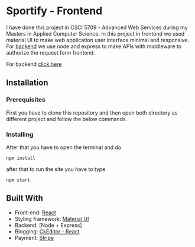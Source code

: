 # Sportify - Frontend

I have done this project in CSCI 5709 - Advanced Web Services during my Masters in Applied Computer Science.
In this project in frontend we used material UI to make web application user interface minimal and responsive. For [backend](https://github.com/UltraHopeful/Sportify-Backend) we use node and express to make APIs with middleware to authorize the request form frontend.

For backend [click here](https://github.com/UltraHopeful/Sportify-Backend)

## Installation

### Prerequisites

First you have to clone this repository and then open both directory as different project and follow the below commands.

### Installing

After that you have to open the terminal and do

```
npm install
```

after that to run the site you have to type

```
npm start
```

## Built With

- Front-end: [React](https://reactjs.org)
- Styling framework: [Material UI](https://mui.com/)
- Backend: [Node + Express]
- Blogging: [CkEditor - React](https://ckeditor.com/docs/ckeditor5/latest/installation/getting-started/frameworks/react.html)
- Payment: [Stripe](https://stripe.com/docs/payments/quickstart)

